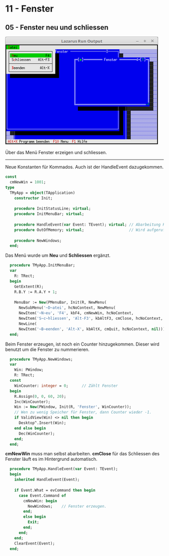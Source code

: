 # 11 - Fenster
## 05 - Fenster neu und schliessen

![image.png](image.png)

Über das Menü Fenster erzeigen und schliessen.

---
Neue Konstanten für Kommados.
Auch ist der HandleEvent dazugekommen.

```pascal
const
  cmNewWin = 1001;
type
  TMyApp = object(TApplication)
    constructor Init;

    procedure InitStatusLine; virtual;
    procedure InitMenuBar; virtual;

    procedure HandleEvent(var Event: TEvent); virtual; // Abarbeitung Kommandos
    procedure OutOfMemory; virtual;                    // Wird aufgerufen, wen Speicher überläuft.

    procedure NewWindows;
  end;
```

Das Menü wurde um **Neu** und **Schliessen** ergänzt.

```pascal
  procedure TMyApp.InitMenuBar;
  var
    R: TRect;
  begin
    GetExtent(R);
    R.B.Y := R.A.Y + 1;

    MenuBar := New(PMenuBar, Init(R, NewMenu(
      NewSubMenu('~D~atei', hcNoContext, NewMenu(
      NewItem('~N~eu', 'F4', kbF4, cmNewWin, hcNoContext,
      NewItem('S~c~hliessen', 'Alt-F3', kbAltF3, cmClose, hcNoContext,
      NewLine(
      NewItem('~B~eenden', 'Alt-X', kbAltX, cmQuit, hcNoContext, nil))))), nil))));
  end;
```

Beim Fenster erzeugen, ist noch ein Counter hinzugekommen.
Dieser wird benutzt um die Fenster zu nummerieren.

```pascal
  procedure TMyApp.NewWindows;
  var
    Win: PWindow;
    R: TRect;
  const
    WinCounter: integer = 0;      // Zählt Fenster
  begin
    R.Assign(0, 0, 60, 20);
    Inc(WinCounter);
    Win := New(PWindow, Init(R, 'Fenster', WinCounter));
    // Wen zu wenig Speicher für Fenster, dann Counter wieder -1.
    if ValidView(Win) <> nil then begin
      Desktop^.Insert(Win);
    end else begin
      Dec(WinCounter);
    end;
  end;
```

**cmNewWin** muss man selbst abarbeiten. **cmClose** für das Schliessen des Fenster läuft es im Hintergrund automatisch.

```pascal
  procedure TMyApp.HandleEvent(var Event: TEvent);
  begin
    inherited HandleEvent(Event);

    if Event.What = evCommand then begin
      case Event.Command of
        cmNewWin: begin
          NewWindows;    // Fenster erzeugen.
        end;
        else begin
          Exit;
        end;
      end;
    end;
    ClearEvent(Event);
  end;
```


